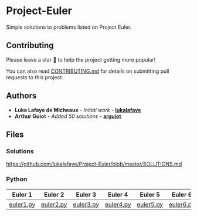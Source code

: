 # Project-Euler

Simple solutions to problems listed on Project Euler.

## Contributing

Please leave a star 🌟  to help the project getting more popular!

You can also read [CONTRIBUTING.md](https://github.com/lukalafaye/Project-Euler/blob/master/CONTRIBUTING.md) for details on submitting pull requests to this project.

## Authors

* **Luka Lafaye de Micheaux** - *Initial work* - [**lukalafaye**](https://github.com/lukalafaye)
* **Arthur Guiot**            - *Added 50 solutions*  - [**arguiot**](https://github.com/arguiot)

## Files

### Solutions

https://github.com/lukalafaye/Project-Euler/blob/master/SOLUTIONS.md

### Python

| Euler 1 	| Euler 2 	| Euler 3 	| Euler 4 	| Euler 5 	| Euler 6 	| Euler 7 	| Euler 8 	| Euler 9 	| Euler 10 	| Euler 11 	| Euler 12 	| Euler 13 	| Euler 14 	| Euler 15 	| Euler 16 	| Euler 17 	| Euler 18 	| Euler 19 	| Euler 20 	|
|---------	|---------	|---------	|---------	|---------	|---------	|---------	|---------	|---------	|----------	|----------	|----------	|----------	|----------	|----------	|----------	|----------	|----------	|----------	|----------	|
|[euler1.py](https://github.com/lukalafaye/Project-Euler/blob/master/src/euler1.py)|[euler2.py](https://github.com/lukalafaye/Project-Euler/blob/master/src/euler2.py)|[euler3.py](https://github.com/lukalafaye/Project-Euler/blob/master/src/euler3.py)|[euler4.py](https://github.com/lukalafaye/Project-Euler/blob/master/src/euler4.py)|[euler5.py](https://github.com/lukalafaye/Project-Euler/blob/master/src/euler5.py)|[euler6.py](https://github.com/lukalafaye/Project-Euler/blob/master/src/euler6.py)|[euler7.py](https://github.com/lukalafaye/Project-Euler/blob/master/src/euler7.py)|[euler8.py](https://github.com/lukalafaye/Project-Euler/blob/master/src/euler8.py)|[euler9.py](https://github.com/lukalafaye/Project-Euler/blob/master/src/euler9.py)|[euler10.py](https://github.com/lukalafaye/Project-Euler/blob/master/src/euler10.py)|[euler11.py](https://github.com/lukalafaye/Project-Euler/blob/master/src/euler11.py)|[euler12.py](https://github.com/lukalafaye/Project-Euler/blob/master/src/euler12.py)|[euler13.py](https://github.com/lukalafaye/Project-Euler/blob/master/src/euler13.py)|[euler14.py](https://github.com/lukalafaye/Project-Euler/blob/master/src/euler14.py)|[euler15.py](https://github.com/lukalafaye/Project-Euler/blob/master/src/euler15.py)|[euler16.py](https://github.com/lukalafaye/Project-Euler/blob/master/src/euler16.py)|[euler17.py](https://github.com/lukalafaye/Project-Euler/blob/master/src/euler17.py)|[euler18.py](https://github.com/lukalafaye/Project-Euler/blob/master/src/euler18.py)|[euler19.py](https://github.com/lukalafaye/Project-Euler/blob/master/src/euler19.py)|[euler20.py](https://github.com/lukalafaye/Project-Euler/blob/master/src/euler20.py)|
